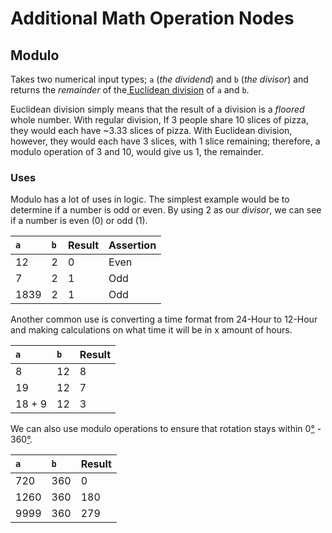 # Additional Math Operation Nodes

## Modulo

Takes two numerical input types; `a` \(_the dividend_\) and `b` \(_the divisor_\) and returns the _remainder_ of the[ Euclidean division](additional-math-operation-nodes.md) of `a` and `b`.

Euclidean division simply means that the result of a division is a _floored_ whole number. With regular division, If 3 people share 10 slices of pizza, they would each have ~3.33 slices of pizza. With Euclidean division, however, they would each have 3 slices, with 1 slice remaining; therefore, a modulo operation of 3 and 10, would give us 1, the remainder.

### Uses

Modulo has a lot of uses in logic. The simplest example would be to determine if a number is odd or even. By using 2 as our _divisor_, we can see if a number is even \(0\) or odd \(1\).

| `a` | `b` | Result | Assertion |
| :--- | :--- | :--- | :--- |
| 12 | 2 | 0 | Even |
| 7 | 2 | 1 | Odd |
| 1839 | 2 | 1 | Odd |

Another common use is converting a time format from 24-Hour to 12-Hour and making calculations on what time it will be in x amount of hours.

| `a` | `b` | Result |
| :--- | :--- | :--- |
| 8 | 12 | 8 |
| 19 | 12 | 7 |
| 18 + 9 | 12 | 3 |

We can also use modulo operations to ensure that rotation stays within 0[°](https://www.degreesymbol.net/) - 360[°](https://www.degreesymbol.net/).

| `a` | `b` | Result |
| :--- | :--- | :--- |
| 720 | 360 | 0 |
| 1260 | 360 | 180 |
| 9999 | 360 | 279 |

